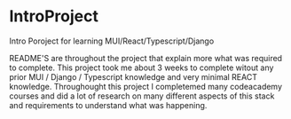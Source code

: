 # IntroProject
Intro Poroject for learning MUI/React/Typescript/Django

README'S are throughout the project that explain more what was required to complete.
This project took me about 3 weeks to complete witout any prior
MUI / Django / Typescript knowledge and very minimal REACT knowledge.
Throughought this project I completemed many codeacademy courses and did a lot of research
on many different aspects of this stack and requirements to understand what was happening.
